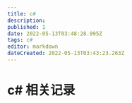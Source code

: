 ```yaml
---
title: c#
description: 
published: 1
date: 2022-05-13T03:48:28.995Z
tags: c#
editor: markdown
dateCreated: 2022-05-13T03:43:23.263Z
---
```


# c# 相关记录